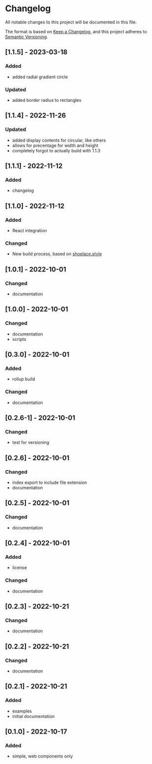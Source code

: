 # Changelog

All notable changes to this project will be documented in this file.

The format is based on [Keep a Changelog](https://keepachangelog.com/en/1.0.0/),
and this project adheres to [Semantic Versioning](https://semver.org/spec/v2.0.0.html).

## [1.1.5] - 2023-03-18

### Added

- added radial gradient circle

### Updated

- added border radius to rectangles

## [1.1.4] - 2022-11-26

### Updated

- added display contents for circular, like others
- allows for precentage for width and height
- completely forgot to actually build with 1.1.3

## [1.1.1] - 2022-11-12

### Added

- changelog

## [1.1.0] - 2022-11-12

### Added

- React integration

### Changed

- New build process, based on [shoelace.style](https://shoelace.style/)

## [1.0.1] - 2022-10-01

### Changed

- documentation

## [1.0.0] - 2022-10-01

### Changed

- documentation
- scripts

## [0.3.0] - 2022-10-01

### Added

- rollup build

### Changed

- documentation

## [0.2.6-1] - 2022-10-01

### Changed

- test for versioning

## [0.2.6] - 2022-10-01

### Changed

- index export to include file extension
- documentation

## [0.2.5] - 2022-10-01

### Changed

- documentation

## [0.2.4] - 2022-10-01

### Added

- license

### Changed

- documentation

## [0.2.3] - 2022-10-21

### Changed

- documentation

## [0.2.2] - 2022-10-21

### Changed

- documentation

## [0.2.1] - 2022-10-21

### Added

- examples
- initial documentation

## [0.1.0] - 2022-10-17

### Added

- simple, web components only
